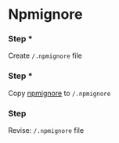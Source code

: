 # Npmignore

[npmignore]: npmignore

### Step *

Create `/.npmignore` file

### Step *
Copy [npmignore][npmignore] to `/.npmignore`

### Step

Revise: `/.npmignore` file
